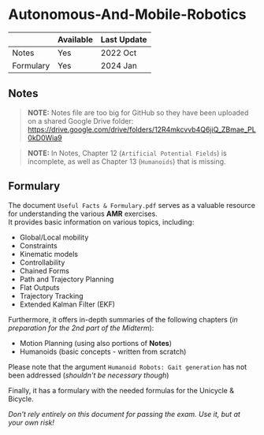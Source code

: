 # Autonomous-And-Mobile-Robotics

|                | Available | Last Update |
| -------------- | --------- | ----------- |
| Notes          | Yes       | 2022 Oct    |
| Formulary      | Yes       | 2024 Jan    |

## Notes

> **NOTE:** Notes file are too big for GitHub so they have been uploaded on a shared Google Drive folder: https://drive.google.com/drive/folders/12R4mkcvvb4Q6jiQ_ZBmae_PL0kD0Wia9

> **NOTE:** In Notes, Chapter 12 (`Artificial Potential Fields`) is incomplete, as well as Chapter 13 (`Humanoids`) that is missing.<br>

## Formulary
The document `Useful Facts & Formulary.pdf` serves as a valuable resource for understanding the various **AMR** exercises.<br>
It provides basic information on various topics, including:
- Global/Local mobility
- Constraints
- Kinematic models
- Controllability
- Chained Forms
- Path and Trajectory Planning
- Flat Outputs
- Trajectory Tracking
- Extended Kalman Filter (EKF)

Furthermore, it offers in-depth summaries of the following chapters (_in preparation for the 2nd part of the Midterm_):
- Motion Planning (using also portions of **Notes**)
- Humanoids (basic concepts - written from scratch)

Please note that the argument `Humanoid Robots: Gait generation` has not been addressed (_shouldn't be necessary though_)

Finally, it has a formulary with the needed formulas for the Unicycle & Bicycle.

_Don't rely entirely on this document for passing the exam. Use it, but at your own risk!_